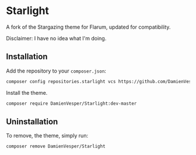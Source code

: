 # Starlight
 A fork of the Stargazing theme for Flarum, updated for compatibility.

Disclaimer: I have no idea what I'm doing.

## Installation
Add the repository to your `composer.json`:
```sh
composer config repositories.starlight vcs https://github.com/DamienVesper/Starlight
```

Install the theme.
```sh
composer require DamienVesper/Starlight:dev-master
```

## Uninstallation
To remove, the theme, simply run:
```sh
composer remove DamienVesper/Starlight
```
